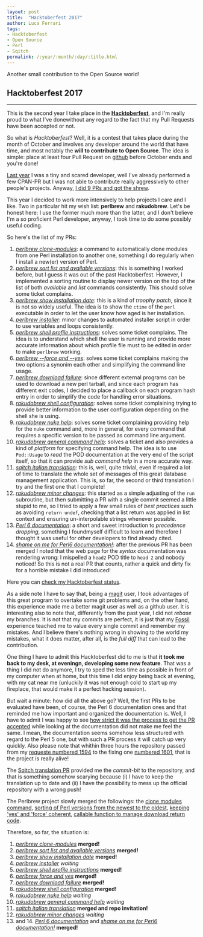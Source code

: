 ```yaml
---
layout: post
title:  "Hacktoberfest 2017"
author: Luca Ferrari
tags:
- Hacktoberfest
- Open Source
- Perl
- Sqitch
permalink: /:year/:month/:day/:title.html
---
```

Another small contribution to the Open Source world!

## Hacktoberfest 2017
-----

This is the second year I take place in the **[Hacktoberfest](https://hacktoberfest.digitalocean.com/)**, and I'm really proud to what I've donewithout any regard to the fact that my Pull Requests have been accepted or not.

So what is *Hacktoberfest*?
Well, it is a contest that takes place during the month of October and involves any developer around the world that have time, and most notably
the **will to contribute to Open Source**. The idea is simple: place at least four Pull Request on [github](https://github.com)
before October ends and you're done!

[Last year](https://fluca1978.github.io/hacktoberfest/) I was a tiny and scared developer, well I've already performed a few CPAN-PR
but I was not able to contribute really aggressively to other people's projects. Anyway, [I did 9 PRs and got the shrew](https://fluca1978.github.io/hacktoberfest-shrew/).

This year I decided to work more intensively to help projects I care and I like.
Two in particular hit my wish list: **perlbrew** and **rakudobrew**. Let's be honest here: I use the former much more than the latter,
and I don't believe I'm a so proficient Perl developer, anyway, I took time to do some possibly useful coding.

So here's the list of my PRs:
1. [*perlbrew clone-modules*](https://github.com/gugod/App-perlbrew/pull/564): a command to automatically clone modules
from one Perl installation to another one, something I do regularly when I install a new(er) version of Perl.
2. [*perlbrew sort list and available versions*](https://github.com/gugod/App-perlbrew/pull/565): this is something I worked before, but I guess
it was out of the past Hacktoberfest. However, I implemented a sorting routine to display newer version on the top of the list of both
*available* and *list* commands consistently. This should solve some ticket complains.
3. [*perlbrew show installation date*](https://github.com/gugod/App-perlbrew/pull/566): this is a kind of *troophy patch*, since it is not
so widely useful. The idea is to show the ```ctime``` of the ```perl``` executable in order to let the user know how aged is
her installation.
4. [*perlbrew installer*](https://github.com/gugod/App-perlbrew/pull/568): minor changes to automated installer script in order
to use variables and loops consistently.
5. [*perlbrew shell profile instructions*](https://github.com/gugod/App-perlbrew/pull/569): solves some ticket complains. The idea
is to understand which shell the user is running and provide more accurate information about which profile file must to be edited
in order to make ```perlbrew``` working.
6. [*perlbrew --force and --yes*](https://github.com/gugod/App-perlbrew/pull/570): solves some ticket complains making the two options
a synonim each other and simplifying the command line usage.
7. [*perlbrew download failure*](https://github.com/gugod/App-perlbrew/pull/571): since different external programs can be used to
download a new perl tarball, and since each program has different exit codes, I decided to place a callback on each program hash entry
in order to simplify the code for handling error situations.
8. [*rakudobrew shell configuration*](https://github.com/tadzik/rakudobrew/pull/123): solves some ticket complaining trying to
provide better information to the user configuration depending on the shell she is using.
9. [*rakudobrew nuke help*](https://github.com/tadzik/rakudobrew/pull/124): solves some ticket complaining providing help
for the ```nuke``` command and, more in general, for every command that requires a specific version to be passed as command line argument.
10. [*rakudobrew general command help*](https://github.com/tadzik/rakudobrew/pull/125): solves a ticket and also provides a kind of *platform*
for specifying command help. The idea is to use ```Pod::Usage``` to *read* the POD documentation at the very end of the script itself,
so that it can provide *sub command help* in a more accurate way.
11. [*sqitch italian translation*](https://github.com/theory/sqitch/pull/357): this is, well, quite trivial, even if required
a lot of time to translate the whole set of messages of this great database management application. This is, so far, the second or third
translation I try and the first one that I complete!
12. [*rakudobrew minor changes*](https://github.com/tadzik/rakudobrew/pull/126): this started as a simple adjusting of the ```run```
subroutine, but then submitting a PR with a single commit seemed a little stupid to me, so I tried to apply a few small rules of
*best practices* such as avoiding ```return undef```, checking that a list return was applied in list context and ensuring
un-interpolable strings whenever possible.
13. [*Perl 6 documentation*](https://github.com/perl6/doc/pull/1594): a short and sweet introduction to *precedence dropping*, something I foundmyself difficult to learn and therefore I thought it was useful for other developers to find already cited.
14. [*shame on me for Perl6 documentation!*](https://github.com/perl6/doc/pull/1601): after the previous PR has been merged I noted that the
web page for the *syntax* documentation was rendering wrong: I mispelled a ```head2``` POD title to ```head 2``` and nobody noticed! So this
is not a real PR that counts, rather a quick and dirty fix for a horrible mistake I did introduced!

Here you can [check my Hacktoberfest status](https://hacktoberfestchecker.herokuapp.com/?username=fluca1978).

As a side note I have to say that, being a [magit](https://github.com/magit/magit) user, I took advantages of this great program
to overtake some git problems and, on the other hand, this experience made me a better magit user as well as a github user.
It is interesting also to note that, differently from the past year, I did not *rebase* my branches. It is not that my commits are
perfect, it is just that my [Fossil](https://www.fossil-scm.org/index.html/doc/trunk/www/index.wiki) experience teached me to value
every single  commit and remember my mistakes. And I believe there's nothing wrong in showing to the world my mistakes, what it does matter, after all, is the *full diff* that can lead to the contribution.

One thing I have to admit this Hacktoberfest did to me is that **it took me back to my desk, at eveningn, developing some new feature**. That was
a thing I did not do anymore, I try to sped the less time as possible in front of my computer when at home, but this time I did enjoy being back
at evening, with my cat near me (unluckily it was not enough cold to start up my fireplace, that would make it a perfect hacking session).


But wait a minute: how did all the above go?
Well, the first PRs to be evaluated have been, of course, the Perl 6 documentation ones and that reminded me how important and organized
the documentation is. Well, I have to admit I was happy to see [how strict it was the process to get the PR accepted](https://github.com/perl6/doc/pull/1594/commits/69d7951fc52efc455c3885677c95a7f121fed40d) while looking at the documentation
did not make me feel the same. I mean, the documentation seems somehow less structured with regard to the Perl 5 one, but
with such a PR process it will catch up very quickly. Also please note that whithin three hours the repository passed from my [requeste numbered 1594](https://github.com/perl6/doc/pull/1594) to the fixing one [numbered 1601](https://github.com/perl6/doc/pull/1601), that is the project is
really alive!

The [Sqitch translation PR](https://github.com/theory/sqitch/pull/357) provided me the *commit-bit* to the repository, and that is something somehow scarying because (i) I have to keep the translation up to date and (ii) I have the possibility to mess up the official repository with a wrong push!

The Perlbrew project slowly merged the followings: the [clone modules command](https://github.com/gugod/App-perlbrew/pull/564),  [sorting of Perl versions from the newest to the oldest](https://github.com/gugod/App-perlbrew/pull/565), [keeping 'yes' and 'force' coherent](https://github.com/gugod/App-perlbrew/pull/570), [callable function to manage download return code](https://github.com/gugod/App-perlbrew/pull/571).

Therefore, so far, the situation is:

1. [*perlbrew clone-modules*](https://github.com/gugod/App-perlbrew/pull/564) **merged!**
2. [*perlbrew sort list and available versions*](https://github.com/gugod/App-perlbrew/pull/565) **merged!**
3. [*perlbrew show installation date*](https://github.com/gugod/App-perlbrew/pull/566) **merged!**
4. [*perlbrew installer*](https://github.com/gugod/App-perlbrew/pull/568) *waiting*
5. [*perlbrew shell profile instructions*](https://github.com/gugod/App-perlbrew/pull/569) **merged!**
6. [*perlbrew force and yes*](https://github.com/gugod/App-perlbrew/pull/570) **merged!**
7. [*perlbrew download failure*](https://github.com/gugod/App-perlbrew/pull/571) **merged!**
8. [*rakudobrew shell configuration*](https://github.com/tadzik/rakudobrew/pull/123) **merged!**
9. [*rakudobrew nuke help*](https://github.com/tadzik/rakudobrew/pull/124) *waiting*
10. [*rakudobrew general command help*](https://github.com/tadzik/rakudobrew/pull/125) *waiting*
11. [*sqitch italian translation*](https://github.com/theory/sqitch/pull/357) **merged and repo invitation!**
12. [*rakudobrew minor changes*](https://github.com/tadzik/rakudobrew/pull/126) *waiting*
13. and 14. [*Perl 6 documentation*](https://github.com/perl6/doc/pull/1594) and [*shame on me for Perl6 documentation!*](https://github.com/perl6/doc/pull/1601) **merged!**
